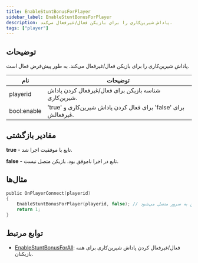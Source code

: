 ```yaml
---
title: EnableStuntBonusForPlayer
sidebar_label: EnableStuntBonusForPlayer
description: پاداش شیرین‌کاری را برای بازیکن فعال/غیرفعال می‌کند.
tags: ["player"]
---
```


## توضیحات

پاداش شیرین‌کاری را برای بازیکن فعال/غیرفعال می‌کند. به طور پیش‌فرض فعال است.

| نام        | توضیحات                                                                |
| ----------- | ---------------------------------------------------------------------- |
| playerid    | شناسه بازیکن برای فعال/غیرفعال کردن پاداش شیرین‌کاری.                |
| bool:enable | 'true' برای فعال کردن پاداش شیرین‌کاری و 'false' برای غیرفعالش.     |

## مقادیر بازگشتی

**true** - تابع با موفقیت اجرا شد.

**false** - تابع در اجرا ناموفق بود. بازیکن متصل نیست.

## مثال‌ها

```c
public OnPlayerConnect(playerid)
{
    EnableStuntBonusForPlayer(playerid, false); // غیرفعال کردن پاداش شیرین‌کاری زمانی که بازیکن به سرور متصل می‌شود.
    return 1;
}
```

## توابع مرتبط

- [EnableStuntBonusForAll](EnableStuntBonusForAll): فعال/غیرفعال کردن پاداش شیرین‌کاری برای همه بازیکنان.